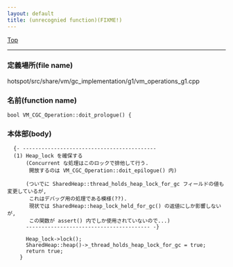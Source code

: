 ```yaml
---
layout: default
title: (unrecognied function)(FIXME!)
---
```

[Top](../index.html)

--- 
### 定義場所(file name)
hotspot/src/share/vm/gc_implementation/g1/vm_operations_g1.cpp

### 名前(function name)
```
bool VM_CGC_Operation::doit_prologue() {
```

### 本体部(body)
```
  {- -------------------------------------------
  (1) Heap_lock を確保する 
      (Concurrent な処理はこのロックで排他して行う. 
       開放するのは VM_CGC_Operation::doit_epilogue() 内)
  
      (ついでに SharedHeap::thread_holds_heap_lock_for_gc フィールドの値も変更しているが, 
       これはデバッグ用の処理である模様(??).
       現状では SharedHeap::heap_lock_held_for_gc() の返値にしか影響しないが, 
       この関数が assert() 内でしか使用されていないので...)
      ---------------------------------------- -}

	  Heap_lock->lock();
	  SharedHeap::heap()->_thread_holds_heap_lock_for_gc = true;
	  return true;
	}
	
```


